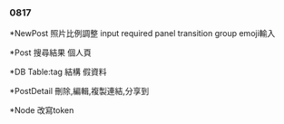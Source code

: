 ### 0817
*NewPost
照片比例調整
input required
panel transition group
emoji輸入

*Post
搜尋結果
個人頁

*DB
Table:tag 結構
假資料

*PostDetail
刪除,編輯,複製連結,分享到


*Node 
改寫token